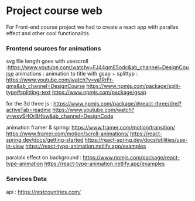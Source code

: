 
# Project course web

For Front-end course project we had to create a react app with parallax effect and other cool functionalitis.




### Frontend sources for  animations
svg file length goes with usescroll :https://www.youtube.com/watchv=FJ44qmE5odc&ab_channel=DesignCourse
animations :
animation to title with gsap + splittyp : https://www.youtube.com/watch?v=va1RrFr-gms&ab_channel=DesignCourse
https://www.npmjs.com/package/split-type#splitting-text
https://www.npmjs.com/package/gsap

for the 3d three js :
https://www.npmjs.com/package/@react-three/drei?activeTab=readme
https://www.youtube.com/watch?v=wxvSHOrBHbw&ab_channel=DesignCode

animation framer & spring:
https://www.framer.com/motion/transition/
https://www.framer.com/motion/scroll-animations/
https://react-spring.dev/docs/getting-started
https://react-spring.dev/docs/utilities/use-in-view
https://react-type-animation.netlify.app/examples

paralalx effect on background : https://www.npmjs.com/package/react-type-animation
https://react-type-animation.netlify.app/examples

### Services Data
api : https://restcountries.com/




